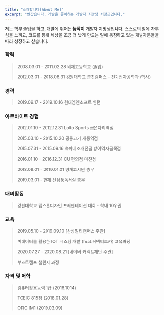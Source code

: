 ```yaml
---
title: "소개합니다[About Me]"
excerpt: "반갑습니다. 개발을 좋아하는 개발자 지망생 서광근입니다."
---
```


 저는 학부 졸업을 하고, 개발에 뛰어든 **늦깍이** 개발자 지망생입니다.  스스로의 일에 자부심을 느끼고, 코드를 통해 세상을 조금 더 낫게 만드는 일에 동참하고 있는 개발자분들을 따라 성장하고 싶습니다.

### 학력

> 2008.03.01 - 2011.02.28  배재고등학교 (졸업)
>
> 2012.03.01 - 2018.08.31  강원대학교 춘천캠퍼스 - 전기전자공학과 (학사)



### 경력

> 2019.09.17 - 2019.10.16  현대엠엔소프트 인턴



### 아르바이트 경험

> 2012.01.10 - 2012.12.31  Lotto Sports 굽은다리역점
>
> 2015.03.10 - 2015.10.20  공룡고기 개롱역점
>
> 2015.07.31 - 2015.09.16  숙이네조개전골 방이먹자골목점 
>
> 2016.01.10 - 2016.12.31  CU 편의점 마천점
>
> 2018.09.01 - 2019.01.01  양재고시원 총무
>
> 2019.03.01 - 현재  신삼풍독서실 총무



### 대외활동

> 강원대학교 캡스톤디자인 프레젠테이션 대회 - 학내 10위권



### 교육

> 2019.05.10 - 2019.09.10  [삼성멀티캠퍼스 주관] 
>
> 빅데이터를 활용한 IOT 시스템 개발 (feat.커넥티드카) 교육과정
>
> 2020.07.27 - 2020.08.21  [네이버 커넥트재단 주관]
>
> 부스트캠프 챌린지 과정



### 자격 및 어학

> 컴퓨터활용능력 1급 (2016.10.14)
>
> TOEIC 815점 (2018.01.28)
>
> OPIC IM1 (2019.03.09)


